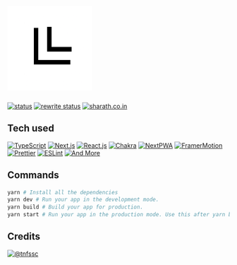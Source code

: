 # [![old.sharath.co.in](./public/icons/maskable/maskable_icon_x192.png)](https://old.sharath.co.in/)

[![status](https://img.shields.io/badge/status-deprecated-orange?style=for-the-badge&logo=)](/)
[![rewrite status](https://img.shields.io/badge/rewrite%20status-live-red?style=for-the-badge&logo=)](https://github.com/tnfssc/sharath.co.in)
[![sharath.co.in](https://img.shields.io/badge/visit-sharath.co.in-blue?style=for-the-badge&logo=)](https://sharath.co.in)

## Tech used

[![TypeScript](https://img.shields.io/badge/TypeScript-4.5.4-blue?style=for-the-badge&logo=typescript)](https://typescript.org/)
[![Next.js](https://img.shields.io/badge/Next.js-12.1.6-white?style=for-the-badge&logo=nextdotjs)](https://reactjs.org/)
[![React.js](https://img.shields.io/badge/React.js-18.2.0-blue?style=for-the-badge&logo=react)](https://reactjs.org)
[![Chakra](https://img.shields.io/badge/Chakra-1.7.3-lightblue?style=for-the-badge&logo=chakraui)](https://chakra-ui.com)
[![NextPWA](https://img.shields.io/badge/NextPWA-5.5.4-black?style=for-the-badge&logo=pwa)](https://prisma.io)
[![FramerMotion](https://img.shields.io/badge/Framer%20Motion-6.3.6-hotpink?style=for-the-badge&logo=framer)](https://framer.com)
[![Prettier](https://img.shields.io/badge/Prettier-2.6.2-yellow?style=for-the-badge&logo=prettier)](https://prettier.io)
[![ESLint](https://img.shields.io/badge/ESLint-7.32.0-darkblue?style=for-the-badge&logo=eslint)](https://eslint.org)
[![And More](https://img.shields.io/badge/And-More-darkgreen?style=for-the-badge)](./package.json)

## Commands

```bash
yarn # Install all the dependencies
yarn dev # Run your app in the development mode.
yarn build # Build your app for production.
yarn start # Run your app in the production mode. Use this after yarn build.
```

## Credits

[![@tnfssc](https://img.shields.io/badge/Made%20By-@tnfssc-black?style=for-the-badge)](https://github.com/tnfssc)
